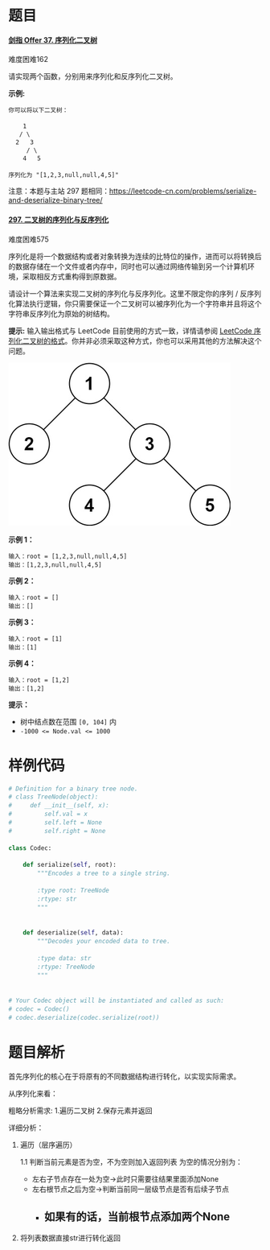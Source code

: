 # 题目

#### [剑指 Offer 37. 序列化二叉树](https://leetcode-cn.com/problems/xu-lie-hua-er-cha-shu-lcof/)

难度困难162

请实现两个函数，分别用来序列化和反序列化二叉树。

**示例:** 

```
你可以将以下二叉树：

    1
   / \
  2   3
     / \
    4   5

序列化为 "[1,2,3,null,null,4,5]"
```

注意：本题与主站 297 题相同：https://leetcode-cn.com/problems/serialize-and-deserialize-binary-tree/



#### [297. 二叉树的序列化与反序列化](https://leetcode-cn.com/problems/serialize-and-deserialize-binary-tree/)

难度困难575

序列化是将一个数据结构或者对象转换为连续的比特位的操作，进而可以将转换后的数据存储在一个文件或者内存中，同时也可以通过网络传输到另一个计算机环境，采取相反方式重构得到原数据。

请设计一个算法来实现二叉树的序列化与反序列化。这里不限定你的序列 / 反序列化算法执行逻辑，你只需要保证一个二叉树可以被序列化为一个字符串并且将这个字符串反序列化为原始的树结构。

**提示:** 输入输出格式与 LeetCode 目前使用的方式一致，详情请参阅 [LeetCode 序列化二叉树的格式](https://leetcode-cn.com/faq/#binary-tree)。你并非必须采取这种方式，你也可以采用其他的方法解决这个问题。



![](https://github.com/Jonny-Jaia/PublicNoteBooks/blob/main/img/serdeser.jpg?raw=true)

**示例 1：**



```
输入：root = [1,2,3,null,null,4,5]
输出：[1,2,3,null,null,4,5]
```

**示例 2：**

```
输入：root = []
输出：[]
```

**示例 3：**

```
输入：root = [1]
输出：[1]
```

**示例 4：**

```
输入：root = [1,2]
输出：[1,2]
```

 

**提示：**

- 树中结点数在范围 `[0, 104]` 内
- `-1000 <= Node.val <= 1000`



# 样例代码

```python
# Definition for a binary tree node.
# class TreeNode(object):
#     def __init__(self, x):
#         self.val = x
#         self.left = None
#         self.right = None

class Codec:

    def serialize(self, root):
        """Encodes a tree to a single string.
        
        :type root: TreeNode
        :rtype: str
        """
        

    def deserialize(self, data):
        """Decodes your encoded data to tree.
        
        :type data: str
        :rtype: TreeNode
        """
        

# Your Codec object will be instantiated and called as such:
# codec = Codec()
# codec.deserialize(codec.serialize(root))
```

# 题目解析

首先序列化的核心在于将原有的不同数据结构进行转化，以实现实际需求。

从序列化来看：

粗略分析需求: 1.遍历二叉树 2.保存元素并返回

详细分析：

1. 遍历（层序遍历）

   1.1 判断当前元素是否为空，不为空则加入返回列表
   为空的情况分别为：

   	- 左右子节点存在一处为空->此时只需要往结果里面添加None
    - 左右根节点之后为空->判断当前同一层级节点是否有后续子节点
      	- 如果有的话，当前根节点添加两个None
         	- 

2. 将列表数据直接str进行转化返回

